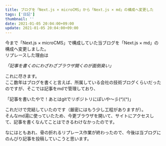 ```yaml
---
title: ブログを「Next.js × microCMS」から「Next.js × md」の構成へ変更した
tags: ['日記']
thumbnail: ''
date: 2021-01-05 20:04:00+09:00
update: 2021-01-05 20:04:00+09:00
---
```

今まで「Next.js × microCMS」で構成していた当ブログを「Next.js × md」の構成へ変更しました。  
リプレースした理由は

*「記事を書くのにわざわざブラウザ開くのが面倒臭い」*

これに尽きます。  
ここ数年はブログを書くと言えば、所属している会社の技術ブログくらいだったのですが、そこでは記事をmdで管理しており、

「記事を書いたやで！あとはgitでリポジトリにぽいや〜彡(^)(^)」

これだけで完結していたのです（厳密にはもう少し工程がありますが）。  
そんなmd湯に使っていたため、今更ブラウザを開いて、サイトにアクセスして、記事を書くなんてことはできるわけなかったのです。

なにはともあれ、骨の折れるリプレース作業が終わったので、今後は当ブログにのんびり記事を投稿していこうと思います。